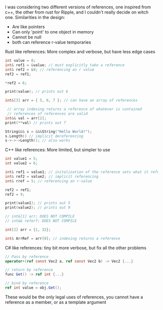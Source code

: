 ﻿I was considering two different versions of references, one inspired from c++, the other from rust for Ripple, and I couldn't really decide on witch one.
Similarities in the design:
- Are like pointers
- Can only 'point' to one object in memory
- Cannot be null
- both can reference r-value temporaries

Rust like references: More complex and verbose, but have less edge cases
```cpp
int value = 0;
int& ref1 = &value; // must explicitly take a reference
int& ref2 = &9; // referencing an r value
ref2 = ref1;

*ref2 = 6;

print(value); // prints out 6

int&[3] arr = { 5, 6, 7 }; // can have an array of references

 // array indexing returns a reference of whatever is contained
 // references of references are valid
int&& val = arr[2];
print(**val) // prints out 7

String&&& s = &&&String("Hello World!");
s.Length() // implicit dereferencing
s->->->Length(); // also works
```

C++ like references: More limited, but simpler to use
```cpp
int value1 = 5;
int value2 = 6;

int& ref1 = value1; // initalization of the reference sets what it references
int& ref2 = value2; // implicit referencing
int& rref = 5; // referencing an r-value

ref2 = ref1;
ref2 = 9;

print(value1); // prints out 5
print(value2); // prints out 9 

// int&[1] arr; DOES NOT COMPILE
// int&& referf; DOES NOT COMPILE

int[2] arr = {1, 32};

int& ArrRef = arr[0]; // indexing returns a reference
```

C# like references: tiny bit more verbose, but fix all the other problems
```cs
// Pass by reference
operator+(ref const Vec2 a, ref const Vec2 b) -> Vec2 {...}

// return by reference 
func Get() -> ref int {...}

// bind by reference 
ref int value = obj.Get(); 
```
These would be the only legal uses of references, you cannot have a reference as a member, or as a template argument
